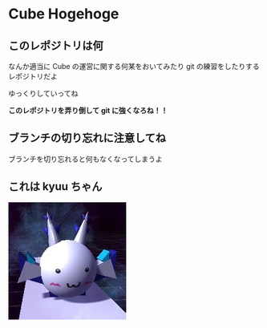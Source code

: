 # Cube Hogehoge

## このレポジトリは何
なんか適当に Cube の運営に関する何某をおいてみたり
git の練習をしたりするレポジトリだよ

ゆっくりしていってね

**このレポジトリを弄り倒して git に強くなろね！！**

## ブランチの切り忘れに注意してね
ブランチを切り忘れると何もなくなってしまうよ

## これは kyuu ちゃん
![kyuu_icon.jpg](./Kyuu_icon.JPG)
